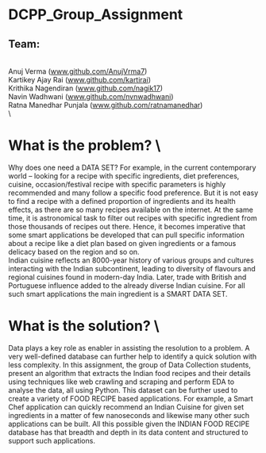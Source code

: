 # DCPP_Group_Assignment
## Team: 
\
Anuj Verma (www.github.com/AnujVrma7) \
Kartikey Ajay Rai (www.github.com/kartirai) \
Krithika Nagendiran (www.github.com/nagik17) \
Navin Wadhwani (www.github.com/nvnwadhwani) \
Ratna Manedhar Punjala (www.github.com/ratnamanedhar) \
\
# What is the problem? \ 
Why does one need a DATA SET? For example, in the current contemporary
world – looking for a recipe with specific ingredients, diet preferences, cuisine,
occasion/festival recipe with specific parameters is highly recommended and many
follow a specific food preference. But it is not easy to find a recipe with a defined
proportion of ingredients and its health effects, as there are so many recipes available on
the internet. At the same time, it is astronomical task to filter out recipes with specific
ingredient from those thousands of recipes out there. Hence, it becomes imperative that
some smart applications be developed that can pull specific information about a recipe
like a diet plan based on given ingredients or a famous delicacy based on the region and
so on. \
Indian cuisine reflects an 8000-year history of various groups and cultures
interacting with the Indian subcontinent, leading to diversity of flavours and regional
cuisines found in modern-day India. Later, trade with British and Portuguese influence
added to the already diverse Indian cuisine. For all such smart applications the main
ingredient is a SMART DATA SET. 
<br/>
# What is the solution? \
Data plays a key role as enabler in assisting the resolution to a problem. A very
well-defined database can further help to identify a quick solution with less complexity.
In this assignment, the group of Data Collection students, present an algorithm that
extracts the Indian food recipes and their details using techniques like web crawling and
scraping and perform EDA to analyse the data, all using Python. This dataset can be
further used to create a variety of FOOD RECIPE based applications. 
For example, a
Smart Chef application can quickly recommend an Indian Cuisine for given set
ingredients in a matter of few nanoseconds and likewise many other such applications can
be built. All this possible given the INDIAN FOOD RECIPE database has that breadth
and depth in its data content and structured to support such applications.
